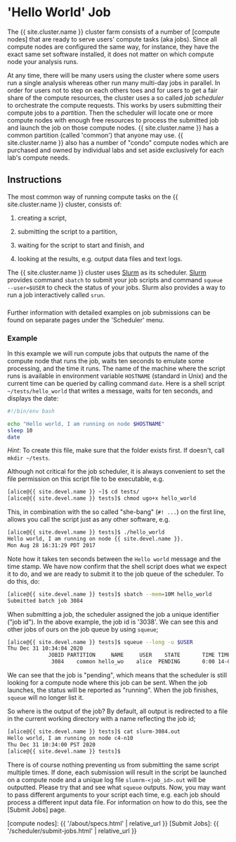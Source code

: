 # 'Hello World' Job

The {{ site.cluster.name }} cluster farm consists of a number of [compute nodes] that are ready to serve users' compute tasks (aka jobs).  Since all compute nodes are configured the same way, for instance, they have the exact same set software installed, it does not matter on which compute node your analysis runs.

At any time, there will be many users using the cluster where some users run a single analysis whereas other run many multi-day jobs in parallel.  In order for users not to step on each others toes and for users to get a fair share of the compute resources, the cluster uses a so called _job scheduler_ to orchestrate the compute requests.  This works by users submitting their compute jobs to a _partition_.  Then the scheduler will locate one or more compute nodes with enough free resources to process the submitted job and launch the job on those compute nodes.  {{ site.cluster.name }} has a common partition (called 'common') that anyone may use. {{ site.cluster.name }} also has a number of "condo" compute nodes which are purchased and owned by individual labs and set aside exclusively for each lab's compute needs.


## Instructions

The most common way of running compute tasks on the {{ site.cluster.name }} cluster, consists of:

1. creating a script,

2. submitting the script to a partition,

3. waiting for the script to start and finish, and

4. looking at the results, e.g. output data files and text logs.

The {{ site.cluster.name }} cluster uses [Slurm] as its scheduler.  [Slurm] provides command `sbatch` to submit your job scripts and command `squeue --user=$USER` to check the status of your jobs.  Slurm also provides a way to run a job interactively called `srun`.


<div class="alert alert-info" role="alert" style="margin-top: 3ex">
Further information with detailed examples on job submissions can be found on separate pages under the 'Scheduler' menu.
</div>


### Example

In this example we will run compute jobs that outputs the name of the compute node that runs the job, waits ten seconds to emulate some processing, and the time it runs.  The name of the machine where the script runs is available in environment variable `HOSTNAME` (standard in Unix) and the current time can be queried by calling command `date`.  Here is a shell script `~/tests/hello_world` that writes a message, waits for ten seconds, and displays the date:

```sh
#!/bin/env bash

echo "Hello world, I am running on node $HOSTNAME"
sleep 10
date
```

_Hint_: To create this file, make sure that the folder exists first.  If doesn't, call `mkdir ~/tests`.

Although not critical for the job scheduler, it is always convenient to set the file permission on this script file to be executable, e.g.

```sh
[alice@{{ site.devel.name }} ~]$ cd tests/
[alice@{{ site.devel.name }} tests]$ chmod ugo+x hello_world
```

This, in combination with the so called "she-bang" (`#! ...`) on the first line, allows you call the script just as any other software, e.g.

```sh
[alice@{{ site.devel.name }} tests]$ ./hello_world
Hello world, I am running on node {{ site.devel.name }}.
Mon Aug 28 16:31:29 PDT 2017
```

Note how it takes ten seconds between the `Hello world` message and the time stamp.  We have now confirm that the shell script does what we expect it to do, and we are ready to submit it to the job queue of the scheduler.  To do this, do:
```sh
[alice@{{ site.devel.name }} tests]$ sbatch --mem=10M hello_world
Submitted batch job 3084
```

When submitting a job, the scheduler assigned the job a unique identifier ("job id").  In the above example, the job id is '3038'.  We can see this and other jobs of ours on the job queue by using `squeue`;

```sh
[alice@{{ site.devel.name }} tests]$ squeue --long -u $USER
Thu Dec 31 10:34:04 2020
             JOBID PARTITION     NAME     USER    STATE       TIME TIME_LIMI  NODES NODELIST(REASON) 
              3084    common hello_wo    alice  PENDING       0:00 14-00:00:00    1 (Priority)
```

We can see that the job is "pending", which means that the scheduler is still looking for a compute node where this job can be sent.  When the job launches, the status will be reported as "running".  When the job finishes, `squeue` will no longer list it.

So where is the output of the job?  By default, all output is redirected to a file in the current working directory with a name reflecting the job id;

```sh
[alice@{{ site.devel.name }} tests]$ cat slurm-3084.out
Hello world, I am running on node c4-n10
Thu Dec 31 10:34:00 PST 2020
[alice@{{ site.devel.name }} tests]$ 
```

There is of course nothing preventing us from submitting the same script multiple times.  If done, each submission will result in the script be launched on a compute node and a unique log file `slumrm-<job_id>.out` will be outputted.  Please try that and see what `squeue` outputs.   Now, you may want to pass different arguments to your script each time, e.g. each job should process a different input data file.  For information on how to do this, see the [Submit Jobs] page.


[Slurm]: https://slurm.schedmd.com/documentation.html
[compute nodes]: {{ '/about/specs.html' | relative_url }}
[Submit Jobs]: {{ '/scheduler/submit-jobs.html' | relative_url }}
